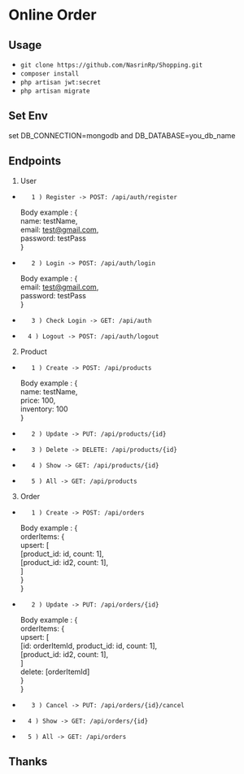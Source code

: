 # Online Order

## Usage

-   `git clone https://github.com/NasrinRp/Shopping.git`
-   `composer install`
-   `php artisan jwt:secret`
-   `php artisan migrate`

## Set Env
set 
DB_CONNECTION=mongodb and 
DB_DATABASE=you_db_name

    
## Endpoints
1. User
-        1 ) Register -> POST: /api/auth/register

	Body example : {   
		name: testName,    
		email: test@gmail.com,   
		password: testPass   
	}
-        2 ) Login -> POST: /api/auth/login
	Body example : {   
		email: test@gmail.com,   
		password: testPass   
	}
-        3 ) Check Login -> GET: /api/auth
 -       4 ) Logout -> POST: /api/auth/logout

2. Product
-        1 ) Create -> POST: /api/products 
	Body example : {   
		name: testName,   
		price: 100,   
		inventory: 100   
	}
-        2 ) Update -> PUT: /api/products/{id} 
-        3 ) Delete -> DELETE: /api/products/{id}
-        4 ) Show -> GET: /api/products/{id}
-        5 ) All -> GET: /api/products
        
3. Order
-        1 ) Create -> POST: /api/orders 
	Body example : {   
		orderItems: {   
			upsert: [  
				[product_id: id, count: 1],   
				[product_id: id2, count: 1],   
			]   
		}   
	}   
-        2 ) Update -> PUT: /api/orders/{id}
	Body example : {   
		orderItems: {   
			upsert: [   
				[id: orderItemId, product_id: id, count: 1],   
				[product_id: id2, count: 1],   
			]   
			delete: [orderItemId]   
		}  
	}
-        3 ) Cancel -> PUT: /api/orders/{id}/cancel
-    	4 ) Show -> GET: /api/orders/{id}
 -       5 ) All -> GET: /api/orders
        

## Thanks
